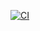 [![CI](https://github.com/jarglez/test/actions/workflows/blank.yml/badge.svg)](https://github.com/jarglez/test/actions/workflows/blank.yml)
